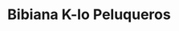 ---
title: "Bibiana K-lo Peluqueros"
url: /santiago-de-compostela/bibiana-k-lo-peluqueros/
shop: peluquería
---